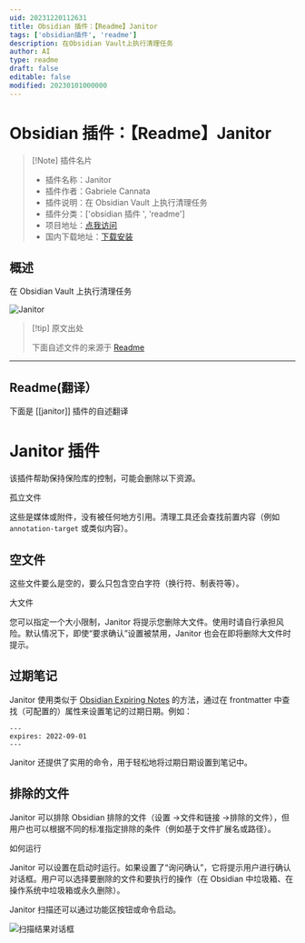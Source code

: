 ```yaml
---
uid: 20231220112631
title: Obsidian 插件：【Readme】Janitor
tags: ['obsidian插件', 'readme']
description: 在Obsidian Vault上执行清理任务
author: AI
type: readme
draft: false
editable: false
modified: 20230101000000
---
```


# Obsidian 插件：【Readme】Janitor

> [!Note] 插件名片
> - 插件名称：Janitor
> - 插件作者：Gabriele Cannata
> - 插件说明：在 Obsidian Vault 上执行清理任务
> - 插件分类：['obsidian 插件 ', 'readme']
> - 项目地址：[点我访问](https://github.com/Canna71/obsidian-janitor)
> - 国内下载地址：[下载安装](https://pkmer.cn/products/plugin/pluginMarket/?janitor)

## 概述

在 Obsidian Vault 上执行清理任务

![Janitor](https://cdn.pkmer.cn/covers/janitor.png!pkmer)

> [!tip] 原文出处
>
>下面自述文件的来源于 [Readme](https://ghproxy.net/https://raw.githubusercontent.com/Canna71/obsidian-janitor/master/README.md)

---

## Readme(翻译）

下面是 [[janitor]] 插件的自述翻译

# Janitor 插件

该插件帮助保持保险库的控制，可能会删除以下资源。

孤立文件

这些是媒体或附件，没有被任何地方引用。清理工具还会查找前置内容（例如 `annotation-target` 或类似内容）。

## 空文件

这些文件要么是空的，要么只包含空白字符（换行符、制表符等）。

大文件

您可以指定一个大小限制，Janitor 将提示您删除大文件。使用时请自行承担风险。默认情况下，即使“要求确认”设置被禁用，Janitor 也会在即将删除大文件时提示。

## 过期笔记

Janitor 使用类似于 [Obsidian Expiring Notes](https://github.com/joerncodes/obsidian-expiring-notes) 的方法，通过在 frontmatter 中查找（可配置的）属性来设置笔记的过期日期。例如：

```
---
expires: 2022-09-01
---
```

Janitor 还提供了实用的命令，用于轻松地将过期日期设置到笔记中。

## 排除的文件

Janitor 可以排除 Obsidian 排除的文件（设置 ->文件和链接 ->排除的文件），但用户也可以根据不同的标准指定排除的条件（例如基于文件扩展名或路径）。

如何运行

Janitor 可以设置在启动时运行。如果设置了“询问确认”，它将提示用户进行确认对话框。用户可以选择要删除的文件和要执行的操作（在 Obsidian 中垃圾箱、在操作系统中垃圾箱或永久删除）。

Janitor 扫描还可以通过功能区按钮或命令启动。

![扫描结果对话框](https://cdn.pkmer.cn/covers/janitor_2_0.png!pkmer)

